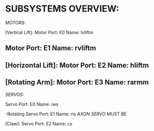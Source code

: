 SUBSYSTEMS OVERVIEW:
=====================

*MOTORS:*

[Vertical Lift]:
Motor Port: E0
Name: lvliftm

Motor Port: E1
Name: rvliftm
-----------------
[Horizontal Lift]:
Motor Port: E2
Name: hliftm
-----------------
[Rotating Arm]:
Motor Port: E3
Name: rarmm
-----------------

*SERVOS:*

[Intake]:
-Wheel
    Servo Port: E0
    Name: iws

-Rotating
    Servo Port: E1
    Name: ris
    *AXON SERVO* MUST BE

[Claw]:
Servo Port: E2
Name: cs



